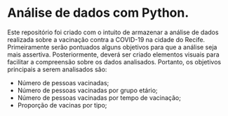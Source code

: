 <h1> Análise de dados com Python. </h1>

Este repositório foi criado com o intuito de armazenar a análise de dados realizada sobre a vacinação contra a COVID-19 na cidade do Recife. Primeiramente serão pontuados alguns objetivos para que a análise seja mais assertiva. Posteriormente, deverá ser criado elementos visuais para facilitar a compreensão sobre os dados analisados. Portanto, os objetivos principais a serem analisados são:

- Número de pessoas vacinadas;
- Número de pessoas vacinadas por grupo etário;
- Número de pessoas vacinadas por tempo de vacinação;
- Proporção de vacinas por tipo;